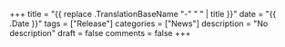 +++
title = "{{ replace .TranslationBaseName "-" " " | title }}"
date = "{{ .Date }}"
tags = ["Release"]
categories = ["News"]
description = "No description"
draft = false
comments = false
+++

